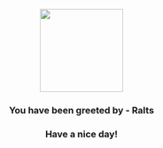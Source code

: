 <p align="center">
            <img src="https://raw.githubusercontent.com/PokeAPI/sprites/master/sprites/pokemon/280.png" width="150" height="150">
          </p>
          <h3 align="center">You have been greeted by - <b>Ralts</b></h3>
          <h3 align="center">Have a nice day!</h3>
        